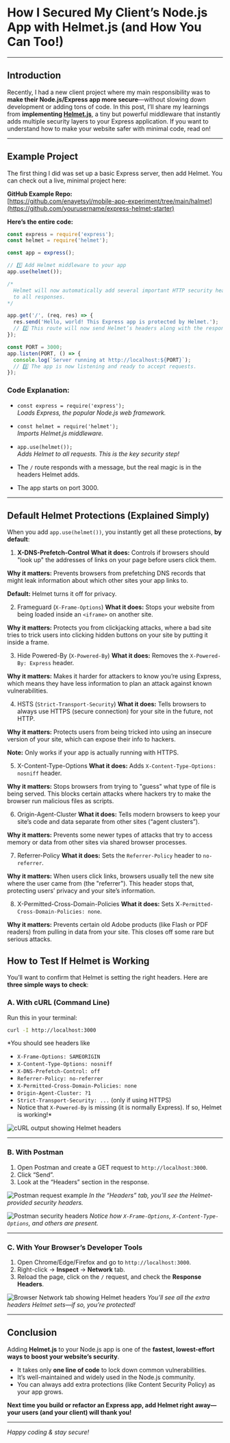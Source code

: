 # How I Secured My Client’s Node.js App with Helmet.js (and How You Can Too!)

---

## Introduction

Recently, I had a new client project where my main responsibility was to **make their Node.js/Express app more secure**—without slowing down development or adding tons of code. In this post, I’ll share my learnings from **implementing [Helmet.js](https://helmetjs.github.io/)**, a tiny but powerful middleware that instantly adds multiple security layers to your Express application. If you want to understand how to make your website safer with minimal code, read on!

---

## Example Project

The first thing I did was set up a basic Express server, then add Helmet. You can check out a live, minimal project here:

**GitHub Example Repo:**  
[https://github.com/enayetsyl/mobile-app-experiment/tree/main/halmet](https://github.com/yourusername/express-helmet-starter)  


**Here’s the entire code:**

```js
const express = require('express');
const helmet = require('helmet');

const app = express();

// 1️⃣ Add Helmet middleware to your app
app.use(helmet());

/* 
  Helmet will now automatically add several important HTTP security headers 
  to all responses.
*/

app.get('/', (req, res) => {
  res.send('Hello, world! This Express app is protected by Helmet.');
  // 2️⃣ This route will now send Helmet’s headers along with the response.
});

const PORT = 3000;
app.listen(PORT, () => {
  console.log(`Server running at http://localhost:${PORT}`);
  // 3️⃣ The app is now listening and ready to accept requests.
});

```
### **Code Explanation:**

- `const express = require('express');`  
  *Loads Express, the popular Node.js web framework.*

- `const helmet = require('helmet');`  
  *Imports Helmet.js middleware.*

- `app.use(helmet());`  
  *Adds Helmet to all requests. This is the key security step!*

- The `/` route responds with a message, but the real magic is in the headers Helmet adds.

- The app starts on port 3000.

---

## Default Helmet Protections (Explained Simply)

When you add `app.use(helmet())`, you instantly get all these protections, **by default**:


1. **X-DNS-Prefetch-Control**
**What it does:** Controls if browsers should "look up" the addresses of links on your page before users click them.

**Why it matters:** Prevents browsers from prefetching DNS records that might leak information about which other sites your app links to.

**Default:** Helmet turns it off for privacy.

2. Frameguard (`X-Frame-Options`)
**What it does:** Stops your website from being loaded inside an `<iframe>` on another site.

**Why it matters:** Protects you from clickjacking attacks, where a bad site tries to trick users into clicking hidden buttons on your site by putting it inside a frame.

3. Hide Powered-By (`X-Powered-By`)
**What it does:** Removes the `X-Powered-By: Express` header.

**Why it matters:** Makes it harder for attackers to know you’re using Express, which means they have less information to plan an attack against known vulnerabilities.

4. HSTS (`Strict-Transport-Security`)
**What it does:** Tells browsers to always use HTTPS (secure connection) for your site in the future, not HTTP.

**Why it matters:** Protects users from being tricked into using an insecure version of your site, which can expose their info to hackers.

**Note:** Only works if your app is actually running with HTTPS.

5. X-Content-Type-Options
**What it does:** Adds `X-Content-Type-Options: nosniff` header.

**Why it matters:** Stops browsers from trying to "guess" what type of file is being served. This blocks certain attacks where hackers try to make the browser run malicious files as scripts.

6. Origin-Agent-Cluster
**What it does:** Tells modern browsers to keep your site’s code and data separate from other sites (“agent clusters”).

**Why it matters:** Prevents some newer types of attacks that try to access memory or data from other sites via shared browser processes.

7. Referrer-Policy
**What it does:** Sets the `Referrer-Policy` header to `no-referrer`.

**Why it matters:** When users click links, browsers usually tell the new site where the user came from (the "referrer"). This header stops that, protecting users’ privacy and your site’s information.

8. X-Permitted-Cross-Domain-Policies
**What it does:** Sets X`-Permitted-Cross-Domain-Policies: none`.

**Why it matters:** Prevents certain old Adobe products (like Flash or PDF readers) from pulling in data from your site. This closes off some rare but serious attacks.


## How to Test If Helmet is Working

You’ll want to confirm that Helmet is setting the right headers. Here are **three simple ways to check**:

### **A. With cURL (Command Line)**
Run this in your terminal:
```bash
curl -I http://localhost:3000
```
*You should see headers like 
- `X-Frame-Options: SAMEORIGIN` 
- `X-Content-Type-Options: nosniff`
- `X-DNS-Prefetch-Control: off` 
- `Referrer-Policy: no-referrer`
- `X-Permitted-Cross-Domain-Policies: none`
- `Origin-Agent-Cluster: ?1`
- `Strict-Transport-Security: ...` (only if using HTTPS)
- Notice that `X-Powered-By` is missing (it is normally Express).
If so, Helmet is working!*

![cURL output showing Helmet headers](images/curl-helmet-headers.png)

---

### **B. With Postman**
1. Open Postman and create a GET request to `http://localhost:3000`.
2. Click “Send”.
3. Look at the “Headers” section in the response.

![Postman request example](images/postman-headers1.png)
*In the “Headers” tab, you’ll see the Helmet-provided security headers.*

![Postman security headers](images/postman-headers2.png)
*Notice how `X-Frame-Options`, `X-Content-Type-Options`, and others are present.*

---

### **C. With Your Browser’s Developer Tools**
1. Open Chrome/Edge/Firefox and go to `http://localhost:3000`.
2. Right-click → **Inspect** → **Network** tab.
3. Reload the page, click on the `/` request, and check the **Response Headers**.

![Browser Network tab showing Helmet headers](images/browser-headers.png)
*You’ll see all the extra headers Helmet sets—if so, you’re protected!*

---

## Conclusion

Adding **Helmet.js** to your Node.js app is one of the **fastest, lowest-effort ways to boost your website’s security**.  
- It takes only **one line of code** to lock down common vulnerabilities.
- It’s well-maintained and widely used in the Node.js community.
- You can always add extra protections (like Content Security Policy) as your app grows.

**Next time you build or refactor an Express app, add Helmet right away—your users (and your client) will thank you!**

---

*Happy coding & stay secure!*










